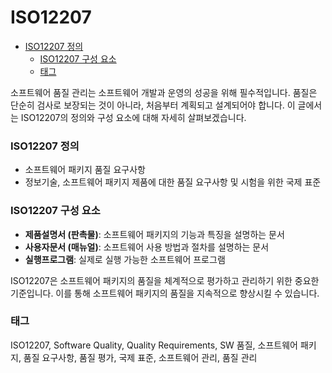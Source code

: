 # ISO12207

<!-- mtoc-start -->

- [ISO12207 정의](#iso12207-정의)
  - [ISO12207 구성 요소](#iso12207-구성-요소)
  - [태그](#태그)

<!-- mtoc-end -->

소프트웨어 품질 관리는 소프트웨어 개발과 운영의 성공을 위해 필수적입니다. 품질은 단순히 검사로 보장되는 것이 아니라, 처음부터 계획되고 설계되어야 합니다. 이 글에서는 ISO12207의 정의와 구성 요소에 대해 자세히 살펴보겠습니다.

### ISO12207 정의

- 소프트웨어 패키지 품질 요구사항
- 정보기술, 소프트웨어 패키지 제품에 대한 품질 요구사항 및 시험을 위한 국제 표준

### ISO12207 구성 요소

- **제품설명서 (판촉물)**: 소프트웨어 패키지의 기능과 특징을 설명하는 문서
- **사용자문서 (매뉴얼)**: 소프트웨어 사용 방법과 절차를 설명하는 문서
- **실행프로그램**: 실제로 실행 가능한 소프트웨어 프로그램

ISO12207은 소프트웨어 패키지의 품질을 체계적으로 평가하고 관리하기 위한 중요한 기준입니다. 이를 통해 소프트웨어 패키지의 품질을 지속적으로 향상시킬 수 있습니다.

### 태그

ISO12207, Software Quality, Quality Requirements, SW 품질, 소프트웨어 패키지, 품질 요구사항, 품질 평가, 국제 표준, 소프트웨어 관리, 품질 관리
